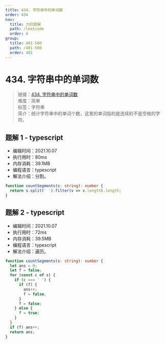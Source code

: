 ```yaml
---
title: 434. 字符串中的单词数
order: 434
nav:
  title: 力扣题解
  path: /leetcode
  order: 4
group:
  title: 401-500
  path: /401-500
  order: 401
---
```


# 434. 字符串中的单词数

> 链接：[434. 字符串中的单词数](https://leetcode-cn.com/problems/number-of-segments-in-a-string/)  
> 难度：简单  
> 标签：字符串  
> 简介：统计字符串中的单词个数，这里的单词指的是连续的不是空格的字符。

## 题解 1 - typescript

- 编辑时间：2021.10.07
- 执行用时：80ms
- 内存消耗：39.1MB
- 编程语言：typescript
- 解法介绍：分割。

```typescript
function countSegments(s: string): number {
  return s.split(' ').filter(v => v.length).length;
}
```

## 题解 2 - typescript

- 编辑时间：2021.10.07
- 执行用时：72ms
- 内存消耗：39.5MB
- 编程语言：typescript
- 解法介绍：遍历。

```typescript
function countSegments(s: string): number {
  let ans = 0;
  let f = false;
  for (const c of s) {
    if (c === ' ') {
      if (f) {
        ans++;
        f = false;
      }
      f = false;
    } else {
      f = true;
    }
  }
  if (f) ans++;
  return ans;
}
```
